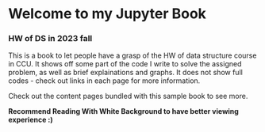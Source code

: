 # Welcome to my Jupyter Book  
  
### HW of DS in 2023 fall
This is a book to let people have a grasp of the HW of data structure course in CCU.
It shows off some part of the code I write to solve the assigned problem, as well as brief explainations and graphs.
It does not show full codes - check out links in each page for more information.

Check out the content pages bundled with this sample book to see more.

**Recommend Reading With White Background to have better viewing experience :)**

```{tableofcontents}
```
